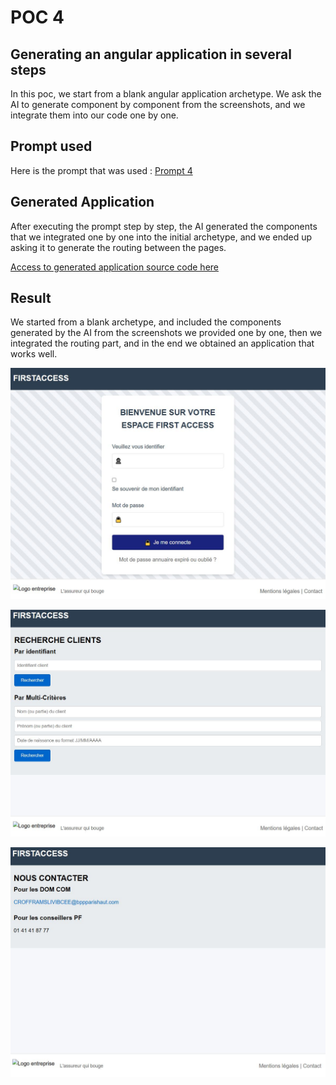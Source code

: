 # POC 4
## Generating an angular application in several steps
In this poc, we start from a blank angular application archetype.
We ask the AI to generate component by component from the screenshots, and we integrate them into our code one by one.
## Prompt used
Here is the prompt that was used : [Prompt 4](https://github.com/jpdacunha/fa-ia-poc/blob/main/prompts/Prompt-poc-4.txt)
## Generated Application
After executing the prompt step by step, the AI generated the components that we integrated one by one into the initial archetype, and we ended up asking it to generate the routing between the pages.

[Access to generated application source code here ](https://github.com/jpdacunha/fa-ia-poc/tree/main/sources/front-end/fa-poc-4)

## Result
We started from a blank archetype, and included the components generated by the AI from the screenshots we provided one by one, then we integrated the routing part, and in the end we obtained an application that works well.

![Screenshot poc 1](/images/poc-4/login.JPG "Login page")

![Screenshot poc 2](/images/poc-4/recherche.JPG "Home page")

![Screenshot poc 3](/images/poc-4/contact.JPG "Home page")
